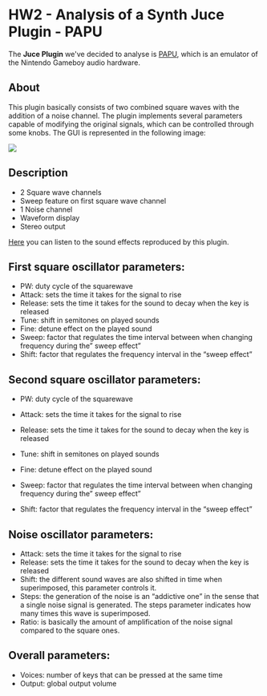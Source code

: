 # HW2 - Analysis of a Synth Juce Plugin - PAPU

The **Juce Plugin**  we've decided to analyse is [PAPU](https://github.com/FigBug/PAPU), which is an emulator of the Nintendo Gameboy audio hardware.

## About

This plugin basically consists of two combined square waves with the addition of a noise channel. The plugin implements several parameters capable of modifying the original signals, which can be controlled through some knobs. The GUI is represented in the following image:

![](https://socalabs.com/wp-content/uploads/2022/06/Pasted-1-1024x434.png)

## Description

- 2 Square wave channels
- Sweep feature on first square wave channel
- 1 Noise channel
- Waveform display
- Stereo output

[Here](https://soundcloud.com/roland-rabien/papu) you can listen to the sound effects reproduced by this plugin.

## First square oscillator parameters:


- PW: duty cycle of the squarewave
- Attack: sets the time it takes for the signal to rise
- Release: sets the time it takes for the sound to decay when the key is released
- Tune: shift in semitones on played sounds
- Fine: detune effect on the played sound
- Sweep: factor that regulates the time interval between when changing frequency during the” sweep effect”
- Shift: factor that regulates the frequency interval in the “sweep effect”

## Second square oscillator parameters:

- PW: duty cycle of the squarewave

- Attack: sets the time it takes for the signal to rise

- Release: sets the time it takes for the sound to decay when the key is released

- Tune: shift in semitones on played sounds

- Fine: detune effect on the played sound

- Sweep: factor that regulates the time interval between when changing frequency during the” sweep effect”

- Shift: factor that regulates the frequency interval in the “sweep effect”

## Noise oscillator parameters:

- Attack: sets the time it takes for the signal to rise
- Release: sets the time it takes for the sound to decay when the key is released
- Shift: the different sound waves are also shifted in time when superimposed, this parameter controls it.
- Steps: the generation of the noise is an “addictive one” in the sense that a single noise signal is generated. The steps parameter indicates how many times this wave is  superimposed.
- Ratio: is basically the amount of amplification of the noise signal compared to the square ones.

## Overall parameters:

- Voices: number of keys that can be pressed at the same time
- Output: global output volume

